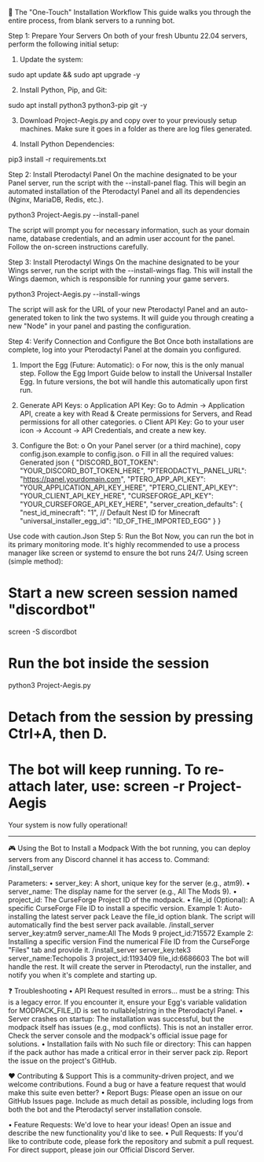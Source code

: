 🚀 The "One-Touch" Installation Workflow
This guide walks you through the entire process, from blank servers to a running bot.


Step 1: Prepare Your Servers
On both of your fresh Ubuntu 22.04 servers, perform the following initial setup:	

1.	Update the system:

sudo apt update && sudo apt upgrade -y
 

2.	Install Python, Pip, and Git:

sudo apt install python3 python3-pip git -y
 

3.	Download Project-Aegis.py and copy over to your previously setup machines. Make sure it goes in a folder as there are log files generated.

4.	Install Python Dependencies:

pip3 install -r requirements.txt

Step 2: Install Pterodactyl Panel
On the machine designated to be your Panel server, run the script with the --install-panel flag. This will begin an automated installation of the Pterodactyl Panel and all its dependencies (Nginx, MariaDB, Redis, etc.).

python3 Project-Aegis.py --install-panel
 

The script will prompt you for necessary information, such as your domain name, database credentials, and an admin user account for the panel. Follow the on-screen instructions carefully.

Step 3: Install Pterodactyl Wings
On the machine designated to be your Wings server, run the script with the --install-wings flag. This will install the Wings daemon, which is responsible for running your game servers.

python3 Project-Aegis.py --install-wings
 
The script will ask for the URL of your new Pterodactyl Panel and an auto-generated token to link the two systems. It will guide you through creating a new "Node" in your panel and pasting the configuration.

Step 4: Verify Connection and Configure the Bot
Once both installations are complete, log into your Pterodactyl Panel at the domain you configured.

  1.	Import the Egg (Future: Automatic):
o	For now, this is the only manual step. Follow the Egg Import Guide below to install the Universal Installer Egg. In future versions, the bot will handle this automatically upon first run.

  2.	Generate API Keys:
o	Application API Key: Go to Admin -> Application API, create a key with Read & Create permissions for Servers, and Read permissions for all other categories.
o	Client API Key: Go to your user icon -> Account -> API Credentials, and create a new key.

  3.	Configure the Bot:
o	On your Panel server (or a third machine), copy config.json.example to config.json.
o	Fill in all the required values:
Generated json
{
  "DISCORD_BOT_TOKEN": "YOUR_DISCORD_BOT_TOKEN_HERE",
  "PTERODACTYL_PANEL_URL": "https://panel.yourdomain.com",
  "PTERO_APP_API_KEY": "YOUR_APPLICATION_API_KEY_HERE",
  "PTERO_CLIENT_API_KEY": "YOUR_CLIENT_API_KEY_HERE",
  "CURSEFORGE_API_KEY": "YOUR_CURSEFORGE_API_KEY_HERE",
  "server_creation_defaults": {
    "nest_id_minecraft": "1", // Default Nest ID for Minecraft
    "universal_installer_egg_id": "ID_OF_THE_IMPORTED_EGG"
  }
}
 
Use code with caution.Json
Step 5: Run the Bot
Now, you can run the bot in its primary monitoring mode. It's highly recommended to use a process manager like screen or systemd to ensure the bot runs 24/7.
Using screen (simple method):

# Start a new screen session named "discordbot"
screen -S discordbot

# Run the bot inside the session
python3 Project-Aegis.py

# Detach from the session by pressing Ctrl+A, then D.
# The bot will keep running. To re-attach later, use: screen -r Project-Aegis
 

Your system is now fully operational!

___________________________________________________________________________________________________________________________________________________________________
🎮 Using the Bot to Install a Modpack
With the bot running, you can deploy servers from any Discord channel it has access to.
Command: /install_server

Parameters:
•	server_key: A short, unique key for the server (e.g., atm9).
•	server_name: The display name for the server (e.g., All The Mods 9).
•	project_id: The CurseForge Project ID of the modpack.
•	file_id (Optional): A specific CurseForge File ID to install a specific version.
Example 1: Auto-installing the latest server pack
Leave the file_id option blank. The script will automatically find the best server pack available.
/install_server server_key:atm9 server_name:All The Mods 9 project_id:715572
Example 2: Installing a specific version
Find the numerical File ID from the CurseForge "Files" tab and provide it.
/install_server server_key:tek3 server_name:Techopolis 3 project_id:1193409 file_id:6686603
The bot will handle the rest. It will create the server in Pterodactyl, run the installer, and notify you when it's complete and starting up.

❓ Troubleshooting
•	API Request resulted in errors... must be a string: This is a legacy error. If you encounter it, ensure your Egg's variable validation for MODPACK_FILE_ID is set to nullable|string in the Pterodactyl Panel.
•	Server crashes on startup: The installation was successful, but the modpack itself has issues (e.g., mod conflicts). This is not an installer error. Check the server console and the modpack's official issue page for solutions.
•	Installation fails with No such file or directory: This can happen if the pack author has made a critical error in their server pack zip. Report the issue on the project's GitHub.

❤️ Contributing & Support
This is a community-driven project, and we welcome contributions. Found a bug or have a feature request that would make this suite even better?
•	Report Bugs: Please open an issue on our GitHub Issues page. Include as much detail as possible, including logs from both the bot and the Pterodactyl server installation console.

•	Feature Requests: We'd love to hear your ideas! Open an issue and describe the new functionality you'd like to see.
•	Pull Requests: If you'd like to contribute code, please fork the repository and submit a pull request.
For direct support, please join our Official Discord Server.


